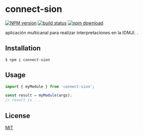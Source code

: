 # connect-sion

[![NPM version][npm-image]][npm-url]
[![build status][ci-image]][ci-url]
[![npm download][download-image]][download-url]

aplicación multicanal para realizar interpretaciones en la IDMJI. .

## Installation

`$ npm i connect-sion`

## Usage

```js
import { myModule } from 'connect-sion';

const result = myModule(args);
// result is ...
```

## License

[MIT](./LICENSE)

[npm-image]: https://img.shields.io/npm/v/connect-sion.svg
[npm-url]: https://www.npmjs.com/package/connect-sion
[ci-image]: https://github.com/maasencioh/connect-sion/workflows/Node.js%20CI/badge.svg?branch=master
[ci-url]: https://github.com/maasencioh/connect-sion/actions?query=workflow%3A%22Node.js+CI%22
[download-image]: https://img.shields.io/npm/dm/connect-sion.svg
[download-url]: https://www.npmjs.com/package/connect-sion
